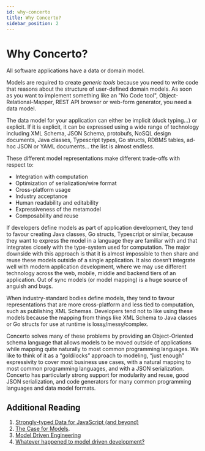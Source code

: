 ```yaml
---
id: why-concerto
title: Why Concerto?
sidebar_position: 2
---
```


# Why Concerto?

All software applications have a data or domain model.

Models are required to create *generic tools* because you need to write code that reasons about the structure of user-defined domain models. As soon as you want to implement something like an "No Code tool", Object-Relational-Mapper, REST API browser or web-form generator, you need a data model.

The data model for your application can either be implicit (duck typing...) or explicit. If it is explicit, it can be expressed using a wide range of technology including XML Schema, JSON Schema, protobufs, NoSQL design documents, Java classes, Typescript types, Go structs, RDBMS tables, ad-hoc JSON or YAML documents... the list is almost endless.

These different model representations make different trade-offs with respect to:
- Integration with computation
- Optimization of serialization/wire format
- Cross-platform usage
- Industry acceptance
- Human readability and editability
- Expressiveness of the metamodel
- Composability and reuse

If developers define models as part of application development, they tend to favour creating Java classes, Go structs, Typescript or similar, because they want to express the model in a language they are familiar with and that integrates closely with the type-system used for computation. The major downside with this approach is that it is almost impossible to then share and reuse these models outside of a single application. It also doesn’t integrate well with modern application development, where we may use different technology across the web, mobile, middle and backend tiers of an application. Out of sync models (or model mapping) is a huge source of anguish and bugs.

When industry-standard bodies define models, they tend to favour representations that are more cross-platform and less tied to computation, such as publishing XML Schemas. Developers tend not to like using these models because the mapping from things like XML Schema to Java classes or Go structs for use at runtime is lossy/messy/complex.

Concerto solves many of these problems by providing an Object-Oriented schema language that allows models to be moved outside of applications while mapping quite naturally to most common programming languages. We like to think of it as a “goldilocks” approach to modeling, “just enough” expressivity to cover most business use cases, with a natural mapping to most common programming languages, and with a JSON serialization. Concerto has particularly strong support for modularity and reuse, good JSON serialization, and code generators for many common programming languages and data model formats.

## Additional Reading

1. [Strongly-typed Data for JavaScript (and beyond)](https://accordproject.org/news/strongly-typed-data-for-javascript-and-beyond/)
2. [The Case for Models](https://concerningquality.com/models/).
3. [Model Driven Engineering](https://en.wikipedia.org/wiki/Model-driven_engineering)
4. [Whatever happened to model driven development?](https://neil-crofts.medium.com/whatever-happened-to-model-driven-development-ec0175139720)
